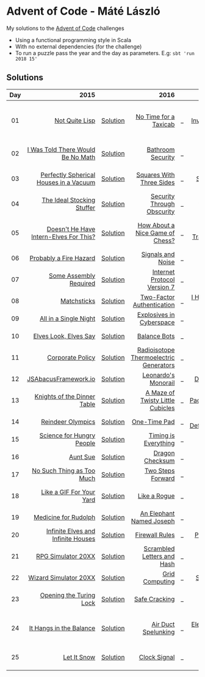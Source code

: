 # Advent of Code - Máté László
My solutions to the [Advent of Code](https://adventofcode.com/) challenges
- Using a functional programming style in Scala
- With no external dependencies (for the challenge)
- To run a puzzle pass the year and the day as parameters. E.g: `sbt 'run 2018 15'`

## Solutions

| Day   | 2015                                                                          |                                                                       | 2016                                                                           |      | 2017                                                                           |                                                                       | 2018                                                                         |                                                                       | 2019                                                                      |                                                                       |
| :---: | ---:                                                                          | :---                                                                  | ---:                                                                           | :--- | ---:                                                                           | :---                                                                  | ---:                                                                         | :---                                                                  | ---:                                                                      | :---                                                                  |
| 01    | [Not Quite Lisp](https://adventofcode.com/2015/day/1)                         | [Solution](src/main/scala/com/lmat/adventofcode/year2015/Day01.scala) | [No Time for a Taxicab](https://adventofcode.com/2016/day/1)                   | _    | [Inverse Captcha](https://adventofcode.com/2017/day/1)                         | [Solution](src/main/scala/com/lmat/adventofcode/year2017/Day01.scala) | [Chronal Calibration](https://adventofcode.com/2018/day/1)                   | [Solution](src/main/scala/com/lmat/adventofcode/year2018/Day01.scala) | [The Tyranny of the Rocket Equation](https://adventofcode.com/2019/day/1) | [Solution](src/main/scala/com/lmat/adventofcode/year2019/Day01.scala) |
| 02    | [I Was Told There Would Be No Math](https://adventofcode.com/2015/day/2)      | [Solution](src/main/scala/com/lmat/adventofcode/year2015/Day02.scala) | [Bathroom Security](https://adventofcode.com/2016/day/2)                       | _    | [Corruption Checksum](https://adventofcode.com/2017/day/2)                     | [Solution](src/main/scala/com/lmat/adventofcode/year2017/Day02.scala) | [Inventory Management System](https://adventofcode.com/2018/day/2)           | [Solution](src/main/scala/com/lmat/adventofcode/year2018/Day02.scala) | [1202 Program Alarm](https://adventofcode.com/2019/day/2)                 | [Solution](src/main/scala/com/lmat/adventofcode/year2019/Day02.scala) |
| 03    | [Perfectly Spherical Houses in a Vacuum](https://adventofcode.com/2015/day/3) | [Solution](src/main/scala/com/lmat/adventofcode/year2015/Day03.scala) | [Squares With Three Sides](https://adventofcode.com/2016/day/3)                | _    | [Spiral Memory](https://adventofcode.com/2017/day/3)                           | [Solution](src/main/scala/com/lmat/adventofcode/year2017/Day03.scala) | [No Matter How You Slice It](https://adventofcode.com/2018/day/3)            | [Solution](src/main/scala/com/lmat/adventofcode/year2018/Day03.scala) | [Crossed Wires](https://adventofcode.com/2019/day/3)                      | [Solution](src/main/scala/com/lmat/adventofcode/year2019/Day03.scala) |
| 04    | [The Ideal Stocking Stuffer](https://adventofcode.com/2015/day/4)             | [Solution](src/main/scala/com/lmat/adventofcode/year2015/Day04.scala) | [Security Through Obscurity](https://adventofcode.com/2016/day/4)              | _    | [High-Entropy Passphrases](https://adventofcode.com/2017/day/4)                | [Solution](src/main/scala/com/lmat/adventofcode/year2017/Day04.scala) | [Repose Record](https://adventofcode.com/2018/day/4)                         | [Solution](src/main/scala/com/lmat/adventofcode/year2018/Day04.scala) | [Secure Container](https://adventofcode.com/2019/day/4)                   | [Solution](src/main/scala/com/lmat/adventofcode/year2019/Day04.scala) |
| 05    | [Doesn't He Have Intern-Elves For This?](https://adventofcode.com/2015/day/5) | [Solution](src/main/scala/com/lmat/adventofcode/year2015/Day05.scala) | [How About a Nice Game of Chess?](https://adventofcode.com/2016/day/5)         | _    | [A Maze of Twisty Trampolines, All Alike](https://adventofcode.com/2017/day/5) | [Solution](src/main/scala/com/lmat/adventofcode/year2017/Day05.scala) | [Alchemical Reduction](https://adventofcode.com/2018/day/5)                  | [Solution](src/main/scala/com/lmat/adventofcode/year2018/Day05.scala) |                                                                           |                                                                       |
| 06    | [Probably a Fire Hazard](https://adventofcode.com/2015/day/6)                 | [Solution](src/main/scala/com/lmat/adventofcode/year2015/Day06.scala) | [Signals and Noise](https://adventofcode.com/2016/day/6)                       | _    | [Memory Reallocation](https://adventofcode.com/2017/day/6)                     | [Solution](src/main/scala/com/lmat/adventofcode/year2017/Day06.scala) | [Chronal Coordinates](https://adventofcode.com/2018/day/6)                   | [Solution](src/main/scala/com/lmat/adventofcode/year2018/Day06.scala) |                                                                           |                                                                       |
| 07    | [Some Assembly Required](https://adventofcode.com/2015/day/7)                 | [Solution](src/main/scala/com/lmat/adventofcode/year2015/Day07.scala) | [Internet Protocol Version 7](https://adventofcode.com/2016/day/7)             | _    | [Recursive Circus](https://adventofcode.com/2017/day/7)                        | [Solution](src/main/scala/com/lmat/adventofcode/year2017/Day07.scala) | [The Sum of Its Parts](https://adventofcode.com/2018/day/7)                  | [Solution](src/main/scala/com/lmat/adventofcode/year2018/Day07.scala) |                                                                           |                                                                       |
| 08    | [Matchsticks](https://adventofcode.com/2015/day/8)                            | [Solution](src/main/scala/com/lmat/adventofcode/year2015/Day08.scala) | [Two-Factor Authentication](https://adventofcode.com/2016/day/8)               | _    | [I Heard You Like Registers](https://adventofcode.com/2017/day/8)              | [Solution](src/main/scala/com/lmat/adventofcode/year2017/Day08.scala) | [Memory Maneuver](https://adventofcode.com/2018/day/8)                       | [Solution](src/main/scala/com/lmat/adventofcode/year2018/Day08.scala) |                                                                           |                                                                       |
| 09    | [All in a Single Night](https://adventofcode.com/2015/day/9)                  | [Solution](src/main/scala/com/lmat/adventofcode/year2015/Day09.scala) | [Explosives in Cyberspace](https://adventofcode.com/2016/day/9)                | _    | [Stream Processing](https://adventofcode.com/2017/day/9)                       | [Solution](src/main/scala/com/lmat/adventofcode/year2017/Day09.scala) | [Marble Mania](https://adventofcode.com/2018/day/9)                          | [Solution](src/main/scala/com/lmat/adventofcode/year2018/Day09.scala) |                                                                           |                                                                       |
| 10    | [Elves Look, Elves Say](https://adventofcode.com/2015/day/10)                 | [Solution](src/main/scala/com/lmat/adventofcode/year2015/Day10.scala) | [Balance Bots](https://adventofcode.com/2016/day/10)                           | _    | [Knot Hash](https://adventofcode.com/2017/day/10)                              | [Solution](src/main/scala/com/lmat/adventofcode/year2017/Day10.scala) | [The Stars Align](https://adventofcode.com/2018/day/10)                      | [Solution](src/main/scala/com/lmat/adventofcode/year2018/Day10.scala) |                                                                           |                                                                       |
| 11    | [Corporate Policy](https://adventofcode.com/2015/day/11)                      | [Solution](src/main/scala/com/lmat/adventofcode/year2015/Day11.scala) | [Radioisotope Thermoelectric Generators](https://adventofcode.com/2016/day/11) | _    | [Hex Ed](https://adventofcode.com/2017/day/11)                                 | [Solution](src/main/scala/com/lmat/adventofcode/year2017/Day11.scala) | [Chronal Charge](https://adventofcode.com/2018/day/11)                       | [Solution](src/main/scala/com/lmat/adventofcode/year2018/Day11.scala) |                                                                           |                                                                       |
| 12    | [JSAbacusFramework.io](https://adventofcode.com/2015/day/12)                  | [Solution](src/main/scala/com/lmat/adventofcode/year2015/Day12.scala) | [Leonardo's Monorail](https://adventofcode.com/2016/day/12)                    | _    | [Digital Plumber](https://adventofcode.com/2017/day/12)                        | [Solution](src/main/scala/com/lmat/adventofcode/year2017/Day12.scala) | [Subterranean Sustainability](https://adventofcode.com/2018/day/12)          | [Solution](src/main/scala/com/lmat/adventofcode/year2018/Day12.scala) |                                                                           |                                                                       |
| 13    | [Knights of the Dinner Table](https://adventofcode.com/2015/day/13)           | [Solution](src/main/scala/com/lmat/adventofcode/year2015/Day13.scala) | [A Maze of Twisty Little Cubicles](https://adventofcode.com/2016/day/13)       | _    | [Packet Scanners](https://adventofcode.com/2017/day/13)                        | [Solution](src/main/scala/com/lmat/adventofcode/year2017/Day13.scala) | [Mine Cart Madness](https://adventofcode.com/2018/day/13)                    | [Solution](src/main/scala/com/lmat/adventofcode/year2018/Day13.scala) |                                                                           |                                                                       |
| 14    | [Reindeer Olympics](https://adventofcode.com/2015/day/14)                     | [Solution](src/main/scala/com/lmat/adventofcode/year2015/Day14.scala) | [One-Time Pad](https://adventofcode.com/2016/day/14)                           | _    | [Disk Defragmentation](https://adventofcode.com/2017/day/14)                   | [Solution](src/main/scala/com/lmat/adventofcode/year2017/Day14.scala) | [Chocolate Charts](https://adventofcode.com/2018/day/14)                     | [Solution](src/main/scala/com/lmat/adventofcode/year2018/Day14.scala) |                                                                           |                                                                       |
| 15    | [Science for Hungry People](https://adventofcode.com/2015/day/15)             | [Solution](src/main/scala/com/lmat/adventofcode/year2015/Day15.scala) | [Timing is Everything](https://adventofcode.com/2016/day/15)                   | _    | [Dueling Generators](https://adventofcode.com/2017/day/15)                     | [Solution](src/main/scala/com/lmat/adventofcode/year2017/Day15.scala) | [Beverage Bandits](https://adventofcode.com/2018/day/15)                     | [Solution](src/main/scala/com/lmat/adventofcode/year2018/Day15.scala) |                                                                           |                                                                       |
| 16    | [Aunt Sue](https://adventofcode.com/2015/day/16)                              | [Solution](src/main/scala/com/lmat/adventofcode/year2015/Day16.scala) | [Dragon Checksum](https://adventofcode.com/2016/day/16)                        | _    | [Permutation Promenade](https://adventofcode.com/2017/day/16)                  | [Solution](src/main/scala/com/lmat/adventofcode/year2017/Day16.scala) | [Chronal Classification](https://adventofcode.com/2018/day/16)               | [Solution](src/main/scala/com/lmat/adventofcode/year2018/Day16.scala) |                                                                           |                                                                       |
| 17    | [No Such Thing as Too Much](https://adventofcode.com/2015/day/17)             | [Solution](src/main/scala/com/lmat/adventofcode/year2015/Day17.scala) | [Two Steps Forward](https://adventofcode.com/2016/day/17)                      | _    | [Spinlock](https://adventofcode.com/2017/day/17)                               | [Solution](src/main/scala/com/lmat/adventofcode/year2017/Day17.scala) | [Reservoir Research](https://adventofcode.com/2018/day/17)                   |                                                                       |                                                                           |                                                                       |
| 18    | [Like a GIF For Your Yard](https://adventofcode.com/2015/day/18)              | [Solution](src/main/scala/com/lmat/adventofcode/year2015/Day18.scala) | [Like a Rogue](https://adventofcode.com/2016/day/18)                           | _    | [Duet](https://adventofcode.com/2017/day/18)                                   | [Solution](src/main/scala/com/lmat/adventofcode/year2017/Day18.scala) | [Settlers of The North Pole](https://adventofcode.com/2018/day/18)           |                                                                       |                                                                           |                                                                       |
| 19    | [Medicine for Rudolph](https://adventofcode.com/2015/day/19)                  | [Solution](src/main/scala/com/lmat/adventofcode/year2015/Day19.scala) | [An Elephant Named Joseph](https://adventofcode.com/2016/day/19)               | _    | [A Series of Tubes](https://adventofcode.com/2017/day/19)                      | [Solution](src/main/scala/com/lmat/adventofcode/year2017/Day19.scala) | [Go With The Flow](https://adventofcode.com/2018/day/19)                     |                                                                       |                                                                           |                                                                       |
| 20    | [Infinite Elves and Infinite Houses](https://adventofcode.com/2015/day/20)    | [Solution](src/main/scala/com/lmat/adventofcode/year2015/Day20.scala) | [Firewall Rules](https://adventofcode.com/2016/day/20)                         | _    | [Particle Swarm](https://adventofcode.com/2017/day/20)                         | [Solution](src/main/scala/com/lmat/adventofcode/year2017/Day20.scala) | [A Regular Map](https://adventofcode.com/2018/day/20)                        |                                                                       |                                                                           |                                                                       |
| 21    | [RPG Simulator 20XX](https://adventofcode.com/2015/day/21)                    | [Solution](src/main/scala/com/lmat/adventofcode/year2015/Day21.scala) | [Scrambled Letters and Hash](https://adventofcode.com/2016/day/21)             | _    | [Fractal Art](https://adventofcode.com/2017/day/21)                            | [Solution](src/main/scala/com/lmat/adventofcode/year2017/Day21.scala) | [Chronal Conversion](https://adventofcode.com/2018/day/21)                   |                                                                       |                                                                           |                                                                       |
| 22    | [Wizard Simulator 20XX](https://adventofcode.com/2015/day/22)                 | [Solution](src/main/scala/com/lmat/adventofcode/year2015/Day22.scala) | [Grid Computing](https://adventofcode.com/2016/day/22)                         | _    | [Sporifica Virus](https://adventofcode.com/2017/day/22)                        | [Solution](src/main/scala/com/lmat/adventofcode/year2017/Day22.scala) | [Mode Maze](https://adventofcode.com/2018/day/22)                            |                                                                       |                                                                           |                                                                       |
| 23    | [Opening the Turing Lock](https://adventofcode.com/2015/day/23)               | [Solution](src/main/scala/com/lmat/adventofcode/year2015/Day23.scala) | [Safe Cracking](https://adventofcode.com/2016/day/23)                          | _    | [Coprocessor Conflagration](https://adventofcode.com/2017/day/23)              | [Solution](src/main/scala/com/lmat/adventofcode/year2017/Day23.scala) | [Experimental Emergency Teleportation](https://adventofcode.com/2018/day/23) |                                                                       |                                                                           |                                                                       |
| 24    | [It Hangs in the Balance](https://adventofcode.com/2015/day/24)               | [Solution](src/main/scala/com/lmat/adventofcode/year2015/Day24.scala) | [Air Duct Spelunking](https://adventofcode.com/2016/day/24)                    | _    | [Electromagnetic Moat](https://adventofcode.com/2017/day/24)                   | [Solution](src/main/scala/com/lmat/adventofcode/year2017/Day24.scala) | [Immune System Simulator 20XX](https://adventofcode.com/2018/day/24)         | [Solution](src/main/scala/com/lmat/adventofcode/year2018/Day24.scala) |                                                                           |                                                                       |
| 25    | [Let It Snow](https://adventofcode.com/2015/day/25)                           | [Solution](src/main/scala/com/lmat/adventofcode/year2015/Day25.scala) | [Clock Signal](https://adventofcode.com/2016/day/25)                           | _    | [The Halting Problem](https://adventofcode.com/2017/day/25)                    | [Solution](src/main/scala/com/lmat/adventofcode/year2017/Day25.scala) | [Four-Dimensional Adventure](https://adventofcode.com/2018/day/25)           |                                                                       |                                                                           |                                                                       |

